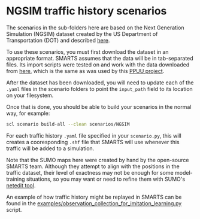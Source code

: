 # NGSIM traffic history scenarios

The scenarios in the sub-folders here are based on the Next Generation Simulation (NGSIM) 
dataset created by the US Department of Transportation (DOT) and described
[here](https://ops.fhwa.dot.gov/trafficanalysistools/ngsim.htm).

To use these scenarios, you must first download the dataset in an appropriate format.
SMARTS assumes that the data will be in tab-separated files.
Its import scripts were tested on and work with the data downloaded from [here](http://bit.ly/PPUU-data),
which is the same as was used by this [PPUU project](https://github.com/Atcold/pytorch-PPUU).

After the dataset has been downloaded, you will need to update each of the `.yaml` files
in the scenario folders to point the `input_path` field to its location on your filesystem.

Once that is done, you should be able to build your scenarios in the normal way, for example:
```bash
scl scenario build-all --clean scenarios/NGSIM
```

For each traffic history `.yaml` file specified in your `scenario.py`, 
this will creates a cooresponding `.shf` file that SMARTS will use
whenever this traffic will be added to a simulation.

Note that the SUMO maps here were created by hand by the open-source SMARTS team.
Although they attempt to align with the positions in the traffic dataset,
their level of exactness may not be enough for some model-training situations,
so you may want or need to refine them with SUMO's [netedit tool](https://sumo.dlr.de/docs/Netedit/index.html).

An example of how traffic history might be replayed in SMARTS can be found in the 
[examples/observation_collection_for_imitation_learning.py](../../examples/observation_collection_for_imitation_learning.py)
script.

